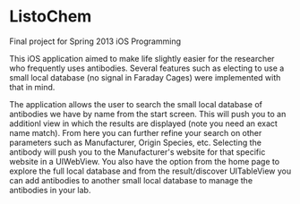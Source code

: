 ListoChem
=========

Final project for Spring 2013 iOS Programming

This iOS application aimed to make life slightly easier for the researcher who frequently uses antibodies. Several features
such as electing to use a small local database (no signal in Faraday Cages) were implemented with that in mind. 

The application allows the user to search the small local database of antibodies we have by name from the start screen. 
This will push you to an additionl view in which the results are displayed (note you need an exact name match). From here
you can further refine your search on other parameters such as Manufacturer, Origin Species, etc. Selecting the antibody
will push you to the Manufacturer's website for that specific website in a UIWebView. You also have the option from the 
home page to explore the full local database and from the result/discover UITableView you can add antibodies to another
small local database to manage the antibodies in your lab.
